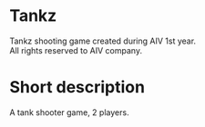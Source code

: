 # Tankz
Tankz shooting game created during AIV 1st year.<br/>
All rights reserved to AIV company.

# Short description
A tank shooter game, 2 players.
